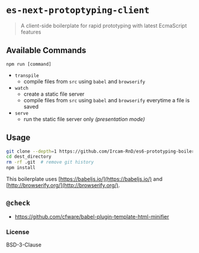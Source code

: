 # `es-next-protoptyping-client`

> A client-side boilerplate for rapid prototyping with latest EcmaScript features

## Available Commands

```
npm run [command]
```

- `transpile`
  * compile files from `src` using `babel` and `browserify` 
- `watch`
  * create a static file server
  * compile files from `src` using `babel` and `browserify` everytime a file is saved
- `serve`
  * run the static file server only _(presentation mode)_

## Usage

```sh
git clone --depth=1 https://github.com/Ircam-RnD/es6-prototyping-boilerplate.git dest_directory
cd dest_directory
rm -rf .git  # remove git history
npm install
```

This boilerplate uses [https://babeljs.io/](https://babeljs.io/) and [http://browserify.org/](http://browserify.org/).

## `@check`

- https://github.com/cfware/babel-plugin-template-html-minifier

### License

BSD-3-Clause
